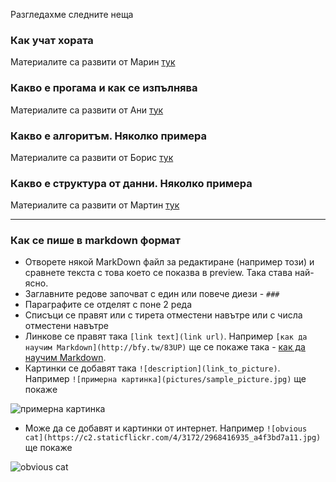 Разгледахме следните неща

### Как учат хората
Материалите са развити от Марин [тук](noviceToExpert.md)

### Какво е прогама и как се изпълнява
Материалите са развити от Ани [тук](whatIsAProgram.md)

### Какво е алгоритъм. Няколко примера
Материалите са развити от Борис [тук](whatIsAnAlgorithm.md)

### Какво е структура от данни. Няколко примера
Материалите са развити от Мартин [тук](https://github.com/martiniliev2016/domashno.git)


-----
### Как се пише в markdown формат
 - Отворете някой MarkDown файл за редактиране (например този) и сравнете текста с това което се показва в preview. Така става най-ясно.
 - Заглавните редове започват с един или повече диези - `###`
 - Параграфите се отделят с поне 2 реда
 - Списъци се правят или с тирета отместени навътре или с числа отместени навътре
 - Линкове се правят така `[link text](link url)`. Например `[как да научим Markdown](http://bfy.tw/83UP)` ще се покаже така - [как да научим Markdown](http://bfy.tw/83UP).
 - Картинки се добавят така `![description](link_to_picture)`. Например `![примерна картинка](pictures/sample_picture.jpg)` ще покаже

 ![примерна картинка](pictures/sample_picture.png)

 - Може да се добавят и картинки от интернет. Например `![obvious cat](https://c2.staticflickr.com/4/3172/2968416935_a4f3bd7a11.jpg)` ще покаже 

 ![obvious cat](https://c2.staticflickr.com/4/3172/2968416935_a4f3bd7a11.jpg)
